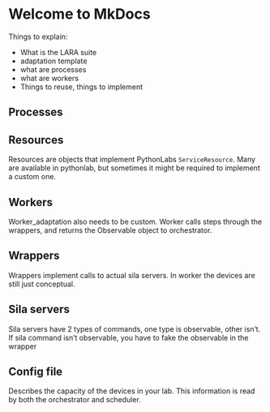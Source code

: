 # Welcome to MkDocs

Things to explain:

- What is the LARA suite
- adaptation template
- what are processes
- what are workers
- Things to reuse, things to implement

## Processes

## Resources
Resources are objects that implement PythonLabs `ServiceResource`. Many are available in pythonlab, but sometimes it might be required to implement a custom one.

## Workers
Worker_adaptation also needs to be custom.
Worker calls steps through the wrappers, and returns the Observable object to orchestrator. 

## Wrappers
Wrappers implement calls to actual sila servers. In worker the devices are still just conceptual. 

## Sila servers
Sila servers have 2 types of commands, one type is observable, other isn’t. If sila command isn’t observable, you have to fake the observable in the wrapper 

## Config file
Describes the capacity of the devices in your lab. This information is read by both the orchestrator and scheduler. 
